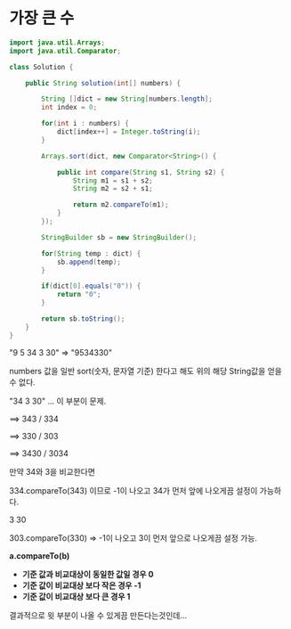 # 가장 큰 수

```java
import java.util.Arrays;
import java.util.Comparator;

class Solution {

    public String solution(int[] numbers) {

        String []dict = new String[numbers.length];
        int index = 0;

        for(int i : numbers) {
            dict[index++] = Integer.toString(i);
        }

        Arrays.sort(dict, new Comparator<String>() {

            public int compare(String s1, String s2) {
                String m1 = s1 + s2;
                String m2 = s2 + s1;

                return m2.compareTo(m1);
            }
        });

        StringBuilder sb = new StringBuilder();

        for(String temp : dict) {
            sb.append(temp);
        }

        if(dict[0].equals("0")) {
            return "0";
        }

        return sb.toString();
    }
}
```

"9 5 34 3 30" => "9534330"

numbers 값을 일반 sort(숫자, 문자열 기준) 한다고 해도 위의 해당 String값을 얻을 수 없다.

"34 3 30" ... 이 부분이 문제.

==> 343 / 334     

==> 330 / 303

==> 3430 / 3034



만약 34와 3을 비교한다면 

334.compareTo(343) 이므로 -1이 나오고 34가 먼저 앞에 나오게끔 설정이 가능하다.

3 30 

303.compareTo(330) => -1이 나오고 3이 먼저 앞으로 나오게끔 설정 가능.



**a.compareTo(b)**

- **기준 값과 비교대상이 동일한 값일 경우 0**
- **기준 값이 비교대상 보다 작은 경우 -1**
- **기준 값이 비교대상 보다 큰 경우 1**



결과적으로 윗 부분이 나올 수 있게끔 만든다는것인데...